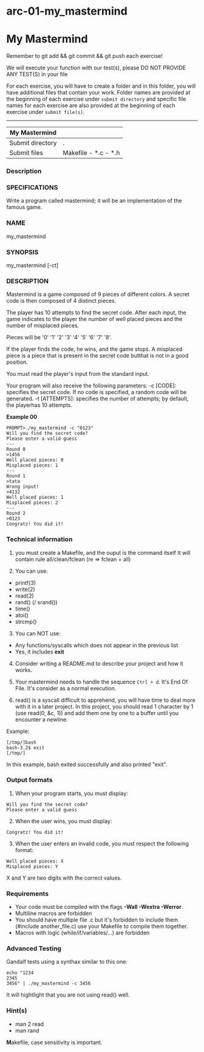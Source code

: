 # arc-01-my_mastermind
<div class="card-block">
<div class="row">
<div class="col tab-content">
<div class="tab-pane active show" id="subject" role="tabpanel">
<div class="row">
<div class="col-md-12 col-xl-12">
<div class="markdown-body">
<p class="text-muted m-b-15">
</p><h1>My Mastermind</h1>
<p>Remember to git add &amp;&amp; git commit &amp;&amp; git push each exercise!</p>
<p>We will execute your function with our test(s), please DO NOT PROVIDE ANY TEST(S) in your file</p>
<p>For each exercise, you will have to create a folder and in this folder, you will have additional files that contain your work. Folder names are provided at the beginning of each exercise under <code>submit directory</code> and specific file names for each exercise are also provided at the beginning of each exercise under <code>submit file(s)</code>.</p>
<hr>
<table>
<thead>
<tr>
<th>My Mastermind</th>
<th></th>
</tr>
</thead>
<tbody>
<tr>
<td>Submit directory</td>
<td>.</td>
</tr>
<tr>
<td>Submit files</td>
<td>Makefile - *.c - *.h</td>
</tr>
</tbody>
</table>
<h3>Description</h3>
<h3>SPECIFICATIONS</h3>
<p>Write a program called mastermind; it will be an implementation of the famous game.</p>
<h3>NAME</h3>
<p>my_mastermind</p>
<h3>SYNOPSIS</h3>
<p>my_mastermind [-ct]</p>
<h3>DESCRIPTION</h3>
<p>Mastermind is a game composed of 9 pieces of different colors.
A secret code is then composed of 4 distinct pieces.</p>
<p>The player has 10 attempts to find the secret code.
After each input, the game indicates to the player the number of well placed pieces and the number of misplaced pieces.</p>
<p>Pieces will be '0' '1' '2' '3' '4' '5' '6' '7' '8'.</p>
<p>If the player finds the code, he wins, and the game stops.
A misplaced piece is a piece that is present in the secret code butthat is not in a good position.</p>
<p>You must read the player's input from the standard input.</p>
<p>Your program will also receive the following parameters:
-c [CODE]: specifies the secret code. If no code is specified, a random code will be generated.
-t [ATTEMPTS]: specifies the number of attempts; by default, the playerhas 10 attempts.</p>
<p><strong>Example 00</strong></p>
<pre class=" language-plain"><code class=" language-plain">PROMPT&gt;./my_mastermind -c "0123"
Will you find the secret code?
Please enter a valid guess
---
Round 0
&gt;1456
Well placed pieces: 0
Misplaced pieces: 1
---
Round 1
&gt;tata
Wrong input!
&gt;4132
Well placed pieces: 1
Misplaced pieces: 2
---
Round 2
&gt;0123
Congratz! You did it!
</code></pre>
<h3>Technical information</h3>
<ol>
<li>
<p>you must create a Makefile, and the ouput is the command itself
It will contain rule all/clean/fclean (re =&gt; fclean + all)</p>
</li>
<li>
<p>You can use:</p>
</li>
</ol>
<ul>
<li>printf(3)</li>
<li>write(2)</li>
<li>read(2)</li>
<li>rand() (/ srand())</li>
<li>time()</li>
<li>atoi()</li>
<li>strcmp()</li>
</ul>
<ol start="3">
<li>You can NOT use:</li>
</ol>
<ul>
<li>Any functions/syscalls which does not appear in the previous list</li>
<li>Yes, it includes <strong>exit</strong>
</li>
</ul>
<ol start="4">
<li>
<p>Consider writing a README.md to describe your project and how it works.</p>
</li>
<li>
<p>Your mastermind needs to handle the sequence <code>Ctrl + d</code>. It's End Of File.
It's consider as a normal execution.</p>
</li>
<li>
<p>read() is a syscall difficult to apprehend, you will have time to deal more with it in a later project. In this project, you should read 1 character by 1 (use read(0, &amp;c, 1)) and add them one by one to a buffer until you encounter a newline.</p>
</li>
</ol>
<p>Example:</p>
<pre class=" language-plain"><code class=" language-plain">[/tmp/]bash
bash-3.2$ exit
[/tmp/]
</code></pre>
<p>In this example, bash exited successfully and also printed "exit".</p>
<h3>Output formats</h3>
<ol>
<li>When your program starts, you must display:</li>
</ol>
<pre class=" language-plain"><code class=" language-plain">Will you find the secret code?
Please enter a valid guess
</code></pre>
<ol start="2">
<li>When the user wins, you must display:</li>
</ol>
<pre class=" language-plain"><code class=" language-plain">Congratz! You did it!
</code></pre>
<ol start="3">
<li>When the user enters an invalid code, you must respect the following format:</li>
</ol>
<pre class=" language-plain"><code class=" language-plain">Well placed pieces: X
Misplaced pieces: Y
</code></pre>
<p>X and Y are two digits with the correct values.</p>
<h3>Requirements</h3>
<ul>
<li>Your code must be compiled with the flags <strong>-Wall -Wextra -Werror</strong>.</li>
<li>Multiline macros are forbidden</li>
<li>You should have multiple file .c but it's forbidden to include them (#include another_file.c) use your Makefile to compile them together.</li>
<li>Macros with logic (while/if/variables/...) are forbidden</li>
</ul>
<h3>Advanced Testing</h3>
<p>Gandalf tests using a synthax similar to this one:</p>
<pre class=" language-plain"><code class=" language-plain">echo "1234
2345
3456" | ./my_mastermind -c 3456
</code></pre>
<p>It will hightlight that you are not using read() well.</p>
<h3>Hint(s)</h3>
<ul>
<li>man 2 read</li>
<li>man rand</li>
</ul>
<p><strong>M</strong>akefile, case sensitivity is important.</p>

<p></p>
</div>

</div>
</div>
</div>
<div class="tab-pane" id="resources" role="tabpanel">
</div>
</div>
</div>
</div>
